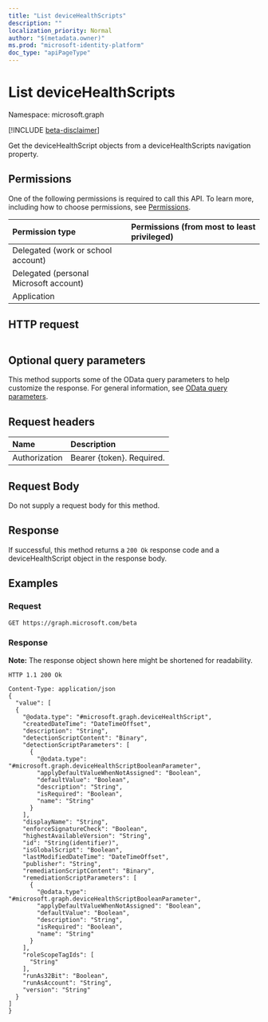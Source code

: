 ```yaml
---
title: "List deviceHealthScripts"
description: ""
localization_priority: Normal
author: "$(metadata.owner)"
ms.prod: "microsoft-identity-platform"
doc_type: "apiPageType"
---
```


# List deviceHealthScripts

Namespace: microsoft.graph

[!INCLUDE [beta-disclaimer](../../includes/beta-disclaimer.md)]

Get the deviceHealthScript objects from a deviceHealthScripts navigation property.

## Permissions

One of the following permissions is required to call this API. To learn more, including how to choose permissions, see [Permissions](/graph/permissions-reference).

| Permission type                        | Permissions (from most to least privileged) |
| :------------------------------------- | :------------------------------------------ |
| Delegated (work or school account)     |                                             |
| Delegated (personal Microsoft account) |                                             |
| Application                            |                                             |

## HTTP request

<!-- {
  "blockType": "ignored"
}
-->

```http

```

## Optional query parameters

This method supports some of the OData query parameters to help customize the response. For general information, see [OData query parameters](/graph/query-parameters).

## Request headers

| Name          | Description               |
| :------------ | :------------------------ |
| Authorization | Bearer {token}. Required. |

## Request Body

<!-- Actions and Functions -->

<!-- CRUD Methods -->

Do not supply a request body for this method.

## Response

If successful, this method returns a `200 Ok` response code and a deviceHealthScript object in the response body.

## Examples

### Request

<!-- {
  "blockType": "request",
  "name": "list_devicehealthscripts"
}
-->

```http
GET https://graph.microsoft.com/beta

```

### Response

**Note:** The response object shown here might be shortened for readability.

<!-- {
  "blockType": "response",
  "truncated": true,
  "@odata.type": "$(this.ReturnTypeFullName)"
}
-->

```http
HTTP 1.1 200 Ok

Content-Type: application/json
{
  "value": [
  {
    "@odata.type": "#microsoft.graph.deviceHealthScript",
    "createdDateTime": "DateTimeOffset",
    "description": "String",
    "detectionScriptContent": "Binary",
    "detectionScriptParameters": [
      {
        "@odata.type": "#microsoft.graph.deviceHealthScriptBooleanParameter",
        "applyDefaultValueWhenNotAssigned": "Boolean",
        "defaultValue": "Boolean",
        "description": "String",
        "isRequired": "Boolean",
        "name": "String"
      }
    ],
    "displayName": "String",
    "enforceSignatureCheck": "Boolean",
    "highestAvailableVersion": "String",
    "id": "String(identifier)",
    "isGlobalScript": "Boolean",
    "lastModifiedDateTime": "DateTimeOffset",
    "publisher": "String",
    "remediationScriptContent": "Binary",
    "remediationScriptParameters": [
      {
        "@odata.type": "#microsoft.graph.deviceHealthScriptBooleanParameter",
        "applyDefaultValueWhenNotAssigned": "Boolean",
        "defaultValue": "Boolean",
        "description": "String",
        "isRequired": "Boolean",
        "name": "String"
      }
    ],
    "roleScopeTagIds": [
      "String"
    ],
    "runAs32Bit": "Boolean",
    "runAsAccount": "String",
    "version": "String"
  }
]
}

```
